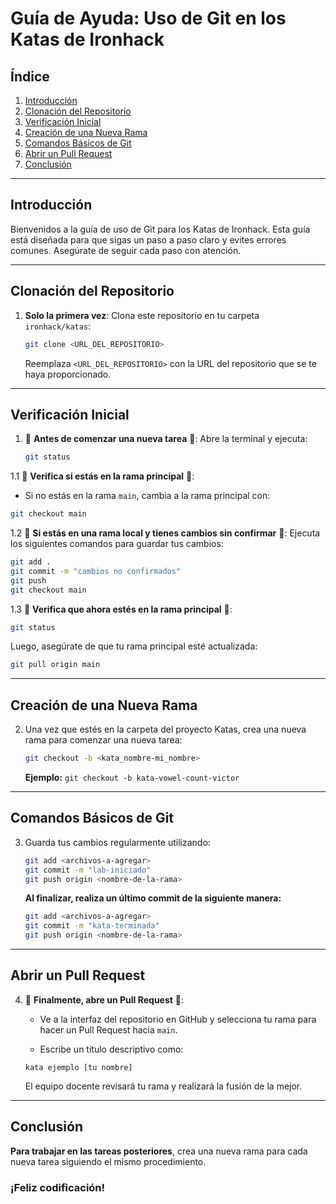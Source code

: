 # Guía de Ayuda: Uso de Git en los Katas de Ironhack

## Índice
1. [Introducción](#introducción)
2. [Clonación del Repositorio](#clonación-del-repositorio)
3. [Verificación Inicial](#verificación-inicial)
4. [Creación de una Nueva Rama](#creación-de-una-nueva-rama)
5. [Comandos Básicos de Git](#comandos-básicos-de-git)
6. [Abrir un Pull Request](#abrir-un-pull-request)
7. [Conclusión](#conclusión)

---

## Introducción

Bienvenidos a la guía de uso de Git para los Katas de Ironhack. Esta guía está diseñada para que sigas un paso a paso claro y evites errores comunes. Asegúrate de seguir cada paso con atención.

---

## Clonación del Repositorio

1. **Solo la primera vez**: Clona este repositorio en tu carpeta `ironhack/katas`:
   
   ```bash
   git clone <URL_DEL_REPOSITORIO>
   ```

   Reemplaza `<URL_DEL_REPOSITORIO>` con la URL del repositorio que se te haya proporcionado.

---

## Verificación Inicial

1. 🚨 **Antes de comenzar una nueva tarea** 🚨: Abre la terminal y ejecuta:

   ```bash
   git status
   ```

1.1 🚨 **Verifica si estás en la rama principal** 🚨:

   - Si no estás en la rama `main`, cambia a la rama principal con:

   ```bash
   git checkout main
   ```

1.2 🚨 **Si estás en una rama local y tienes cambios sin confirmar** 🚨: Ejecuta los siguientes comandos para guardar tus cambios:

   ```bash
   git add .
   git commit -m "cambios no confirmados"
   git push
   git checkout main
   ```

1.3 🚨 **Verifica que ahora estés en la rama principal** 🚨:

   ```bash
   git status
   ```

   Luego, asegúrate de que tu rama principal esté actualizada:

   ```bash
   git pull origin main
   ```

---

## Creación de una Nueva Rama

2. Una vez que estés en la carpeta del proyecto Katas, crea una nueva rama para comenzar una nueva tarea:

   ```bash
   git checkout -b <kata_nombre-mi_nombre>
   ```

   **Ejemplo:** `git checkout -b kata-vowel-count-victor`

---

## Comandos Básicos de Git

3. Guarda tus cambios regularmente utilizando:

   ```bash
   git add <archivos-a-agregar>
   git commit -m "lab-iniciado"
   git push origin <nombre-de-la-rama>
   ```

   **Al finalizar, realiza un último commit de la siguiente manera:**

   ```bash
   git add <archivos-a-agregar>
   git commit -m "kata-terminada"
   git push origin <nombre-de-la-rama>
   ```

---

## Abrir un Pull Request

4. 🚨 **Finalmente, abre un Pull Request** 🚨:

   - Ve a la interfaz del repositorio en GitHub y selecciona tu rama para hacer un Pull Request hacia `main`.

   - Escribe un título descriptivo como:

   ```
   kata ejemplo [tu nombre]
   ```

   El equipo docente revisará tu rama y realizará la fusión de la mejor.

---

## Conclusión

**Para trabajar en las tareas posteriores**, crea una nueva rama para cada nueva tarea siguiendo el mismo procedimiento. 

### ¡Feliz codificación!
